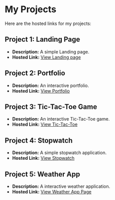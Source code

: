 # My Projects

Here are the hosted links for my projects:

## Project 1: Landing Page
- **Description:** A simple Landing page.
- **Hosted Link:** [View Landing page](https://saraqadri91.github.io/Landing-page/)

## Project 2: Portfolio
- **Description:** An interactive portfolio.
- **Hosted Link:** [View Portfolio](https://saraqadri91.github.io/portfolio/)

## Project 3: Tic-Tac-Toe Game
- **Description:** An interactive Tic-Tac-Toe game.
- **Hosted Link:** [View Tic-Tac-Toe](https://saraqadri91.github.io/Tic-Tac-Toe/)

## Project 4: Stopwatch
- **Description:** A simple stopwatch application.
- **Hosted Link:** [View Stopwatch](https://yourusername.github.io/repo-name/stopwatch)

## Project 5: Weather App
- **Description:** A interactive weather application.
- **Hosted Link:** [View Weather App Page](https://saraqadri91.github.io/weather-app/)
